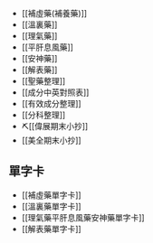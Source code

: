 - [[補虛藥(補養藥)]]
- [[溫裏藥]]
- [[理氣藥]]
- [[平肝息風藥]]
- [[安神藥]]
- [[解表藥]]
- [[聖藥整理]] 
- [[成分中英對照表]]
- [[有效成分整理]]
- [[分科整理]]
- ⛏️[[偉展期末小抄]]
- [[美全期末小抄]]
## 單字卡
- [[補虛藥單字卡]] 
- [[溫裏藥單字卡]]
- [[理氣藥平肝息風藥安神藥單字卡]]
- [[解表藥單字卡]]